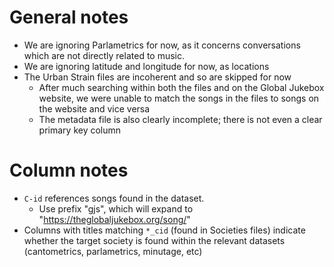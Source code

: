 # General notes

- We are ignoring Parlametrics for now, as it concerns conversations which are not directly related to music.
- We are ignoring latitude and longitude for now, as locations
- The Urban Strain files are incoherent and so are skipped for now
    - After much searching within both the files and on the Global Jukebox website, we were unable to match the songs in the files to songs on the website and vice versa
    - The metadata file is also clearly incomplete; there is not even a clear primary key column

# Column notes
- `C-id` references songs found in the dataset.
    - Use prefix "gjs", which will expand to "https://theglobaljukebox.org/song/"
- Columns with titles matching `*_cid` (found in Societies files) indicate whether the target society is found within the relevant datasets (cantometrics, parlametrics, minutage, etc)
